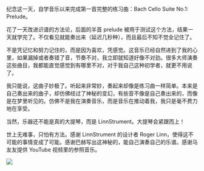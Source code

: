 纪念这一天，自学音乐以来完成第一首完整的练习曲：Bach Cello Suite No.1: Prelude。

花了一天改进识谱的方法论，后面的半首 prelude 被用于测试这个方法，结果一天就学完了。不仅看见就能奏出来（延迟几秒种），而且最后不知不觉全记住了。

不是凭记忆和努力记住的，而是因为喜欢，凭感觉。这音乐已经自然进到了我的心里，如果漏掉或者奏错了音，节奏不对，我立即就知道好像不对劲。很多大师演奏这些曲目，我都能直觉感觉到有哪里不对，对于我自己这种初学者，就更不用说了。

我只能说，这曲子妙极了。听起来非常妙，奏起来却像是练习曲一样简单。本来是自己奏出来的曲子，却仿佛经过了神秘的变幻，有些音不像是自己奏出来的，而像是在梦里听见的。仿佛不是我在演奏音乐，而是音乐在推动着我，我只是毫不费力地在享受。

当然，乐器还不能是真的大提琴，而是 LinnStrument。大提琴会紧跟而上！

世上无难事，只怕有方法。感谢 LinnStrument 的设计者 Roger Linn，使得这不可能的事情变成了可能。感谢巴赫写出这神秘的，能自己演奏自己的乐谱。感谢马友友提供 YouTube 视频里的参照音乐。

![](https://yinwang1.files.wordpress.com/2021/04/img_3133.jpg?w=736&h=412)
